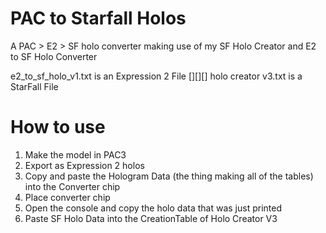 # PAC to Starfall Holos
A PAC > E2 > SF holo converter making use of my SF Holo Creator and E2 to SF Holo Converter

e2_to_sf_holo_v1.txt is an Expression 2 File [][][] holo creator v3.txt is a StarFall File

# How to use
1. Make the model in PAC3
2. Export as Expression 2 holos
3. Copy and paste the Hologram Data (the thing making all of the tables) into the Converter chip
4. Place converter chip
5. Open the console and copy the holo data that was just printed
6. Paste SF Holo Data into the CreationTable of Holo Creator V3
